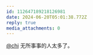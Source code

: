 ```yaml
---
id: 112647189218126981
date: 2024-06-20T05:01:38.772Z
reply: true
media_attachments: 0
---
```


[@chi](https://miantiao.me/users/chi) 无所事事的人太多了。


